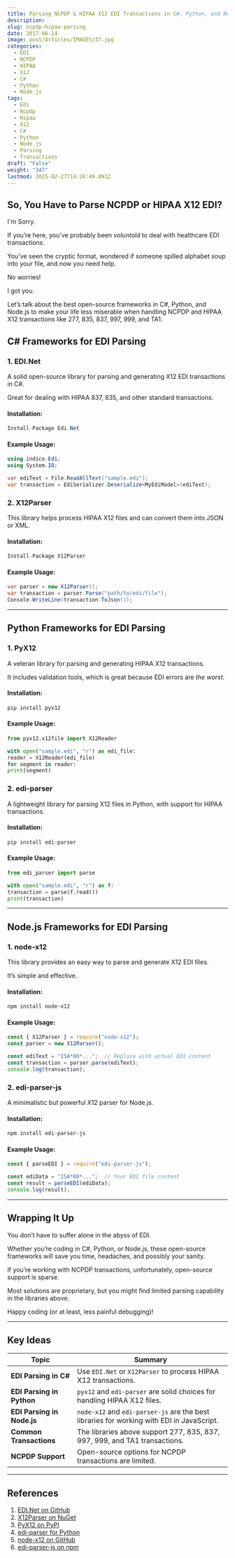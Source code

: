 ```yaml
---
title: Parsing NCPDP & HIPAA X12 EDI Transactions in C#, Python, and Node.JS
description: 
slug: ncpdp-hipaa-parsing
date: 2017-06-14
image: post/Articles/IMAGES/37.jpg
categories:
  - EDI
  - NCPDP
  - HIPAA
  - X12
  - C#
  - Python
  - Node.js
tags:
  - Edi
  - Ncpdp
  - Hipaa
  - X12
  - C#
  - Python
  - Node.js
  - Parsing
  - Transactions
draft: "False"
weight: "347"
lastmod: 2025-02-27T14:26:49.091Z
---
```

## So, You Have to Parse NCPDP or HIPAA X12 EDI?

I'm Sorry.

If you’re here, you’ve probably been *voluntold* to deal with healthcare EDI transactions.

You’ve seen the cryptic format, wondered if someone spilled alphabet soup into your file, and now you need help.

No worries!

I got you.

Let’s talk about the best open-source frameworks in C#, Python, and Node.js to make your life less miserable when handling NCPDP and HIPAA X12 transactions like 277, 835, 837, 997, 999, and TA1.

## C# Frameworks for EDI Parsing

### 1. **EDI.Net**

A solid open-source library for parsing and generating X12 EDI transactions in C#.

Great for dealing with HIPAA 837, 835, and other standard transactions.

#### Installation:

```csharp
Install-Package Edi.Net
```

#### Example Usage:

```csharp
using indice.Edi;
using System.IO;

var ediText = File.ReadAllText("sample.edi");
var transaction = EdiSerializer.Deserialize<MyEdiModel>(ediText);
```

### 2. **X12Parser**

This library helps process HIPAA X12 files and can convert them into JSON or XML.

#### Installation:

```csharp
Install-Package X12Parser
```

#### Example Usage:

```csharp
var parser = new X12Parser();
var transaction = parser.Parse("path/to/edi/file");
Console.WriteLine(transaction.ToJson());
```

***

## Python Frameworks for EDI Parsing

### 1. **PyX12**

A veteran library for parsing and generating HIPAA X12 transactions.

It includes validation tools, which is great because EDI errors are *the worst*.

#### Installation:

```sh
pip install pyx12
```

#### Example Usage:

```python
from pyx12.x12file import X12Reader

with open("sample.edi", "r") as edi_file:
reader = X12Reader(edi_file)
for segment in reader:
print(segment)
```

### 2. **edi-parser**

A lightweight library for parsing X12 files in Python, with support for HIPAA transactions.

#### Installation:

```sh
pip install edi-parser
```

#### Example Usage:

```python
from edi_parser import parse

with open("sample.edi", "r") as f:
transaction = parse(f.read())
print(transaction)
```

***

## Node.js Frameworks for EDI Parsing

### 1. **node-x12**

This library provides an easy way to parse and generate X12 EDI files.

It’s simple and effective.

#### Installation:

```sh
npm install node-x12
```

#### Example Usage:

```javascript
const { X12Parser } = require("node-x12");
const parser = new X12Parser();

const ediText = "ISA*00*...";  // Replace with actual EDI content
const transaction = parser.parse(ediText);
console.log(transaction);
```

### 2. **edi-parser-js**

A minimalistic but powerful X12 parser for Node.js.

#### Installation:

```sh
npm install edi-parser-js
```

#### Example Usage:

```javascript
const { parseEDI } = require("edi-parser-js");

const ediData = "ISA*00*...";  // Your EDI file content
const result = parseEDI(ediData);
console.log(result);
```

***

## Wrapping It Up

You don’t have to suffer alone in the abyss of EDI.

Whether you’re coding in C#, Python, or Node.js, these open-source frameworks will save you time, headaches, and possibly your sanity.

If you’re working with NCPDP transactions, unfortunately, open-source support is sparse.

Most solutions are proprietary, but you might find limited parsing capability in the libraries above.

Happy coding (or at least, less painful debugging)!

***

## Key Ideas

| Topic                      | Summary                                                                                   |
| -------------------------- | ----------------------------------------------------------------------------------------- |
| **EDI Parsing in C#**      | Use `EDI.Net` or `X12Parser` to process HIPAA X12 transactions.                           |
| **EDI Parsing in Python**  | `pyx12` and `edi-parser` are solid choices for handling HIPAA X12 files.                  |
| **EDI Parsing in Node.js** | `node-x12` and `edi-parser-js` are the best libraries for working with EDI in JavaScript. |
| **Common Transactions**    | The libraries above support 277, 835, 837, 997, 999, and TA1 transactions.                |
| **NCPDP Support**          | Open-source options for NCPDP transactions are limited.                                   |

***

## References

1. [EDI.Net on GitHub](https://github.com/indice-co/EDI.Net)
2. [X12Parser on NuGet](https://www.nuget.org/packages/X12Parser/)
3. [PyX12 on PyPI](https://pypi.org/project/pyx12/)
4. [edi-parser for Python](https://pypi.org/project/edi-parser/)
5. [node-x12 on GitHub](https://github.com/ConnectedServices/node-x12)
6. [edi-parser-js on npm](https://www.npmjs.com/package/edi-parser-js)
